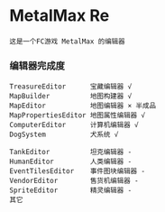 # MetalMax Re

    这是一个FC游戏 MetalMax 的编辑器

### 编辑器完成度

    TreasureEditor      宝藏编辑器 √
    MapBuilder          地图构建器 √
    MapEditor           地图编辑器 × 半成品
    MapPropertiesEditor 地图属性编辑器 √
    ComputerEditor      计算机编辑器 √
    DogSystem           犬系统 √

    TankEditor          坦克编辑器 -
    HumanEditor         人类编辑器 -
    EventTilesEditor    事件图块编辑器 -
    VendorEditor        售货机编辑器 -
    SpriteEditor        精灵编辑器 -
    其它